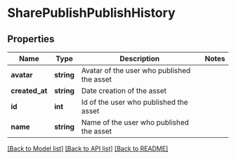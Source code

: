 # SharePublishPublishHistory

## Properties
Name | Type | Description | Notes
------------ | ------------- | ------------- | -------------
**avatar** | **string** | Avatar of the user who published the asset | 
**created_at** | **string** | Date creation of the asset | 
**id** | **int** | Id of the user who published the asset | 
**name** | **string** | Name of the user who published the asset | 

[[Back to Model list]](../README.md#documentation-for-models) [[Back to API list]](../README.md#documentation-for-api-endpoints) [[Back to README]](../README.md)


